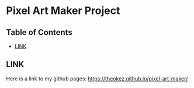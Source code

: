 # Pixel Art Maker Project

## Table of Contents

* [LINK](#LINK)


## LINK
Here is a link to my github pages: https://theokez.github.io/pixel-art-maker/


